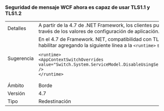 ### <a name="wcf-message-security-now-is-able-to-use-tls11-and-tls12"></a>Seguridad de mensaje WCF ahora es capaz de usar TLS1.1 y TLS1.2

|   |   |
|---|---|
|Detalles|A partir de la 4.7 de .NET Framework, los clientes pueden configurar TLS1.1 o TLS 1.2 en la seguridad de mensaje WCF además SSL3.0 y TLS1.0 a través de los valores de configuración de aplicación.|
|Sugerencia|En el 4.7 de Framework. NET, compatibilidad con TLS1.1 y TLS1.2 en seguridad de mensaje WCF está deshabilitada de forma predeterminada. Puede habilitar agregando la siguiente línea a la <code>&lt;runtime&gt;</code> sección del archivo app.config o web.config:<pre><code class="language-xml">&lt;runtime&gt;&#13;&#10;&lt;AppContextSwitchOverrides value=&quot;Switch.System.ServiceModel.DisableUsingServicePointManagerSecurityProtocols=false;Switch.System.Net.DontEnableSchUseStrongCrypto=false&quot; /&gt;&#13;&#10;&lt;/runtime&gt;&#13;&#10;</code></pre>|
|Ámbito|Borde|
|Versión|4.7|
|Tipo|Redestinación|

